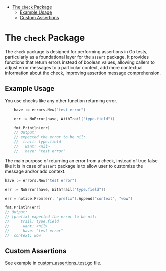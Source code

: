 <!-- TOC -->
* [The `check` Package](#the-check-package)
  * [Example Usage](#example-usage)
  * [Custom Assertions](#custom-assertions)
<!-- TOC -->

# The `check` Package

The `check` package is designed for performing assertions in Go tests,
particularly as a foundational layer for the `assert` package. It provides
functions that return errors instead of boolean values, allowing callers to
adjust error messages to a particular context, add more contextual information
about the check, improving assertion message comprehension.

## Example Usage

You use checks like any other function returning error.

```go
	have := errors.New("test error")

	err := NoError(have, WithTrail("type.field"))

	fmt.Println(err)
	// Output:
	// expected the error to be nil:
	//	trail: type.field
	//	 want: <nil>
	//	 have: "test error"
```

The main purpose of returning an error from a check, instead of true false like 
it is in case of `assert` package is to allow user to customize the message
and/or add context.

```go
have := errors.New("test error")

err := NoError(have, WithTrail("type.field"))

err = notice.From(err, "prefix").Append("context", "wow")

fmt.Println(err)
// Output:
// [prefix] expected the error to be nil:
//	   trail: type.field
//	    want: <nil>
//	    have: "test error"
//	context: wow
```

## Custom Assertions

See example in [custom_assertions_test.go](custom_assertions_test.go) file.